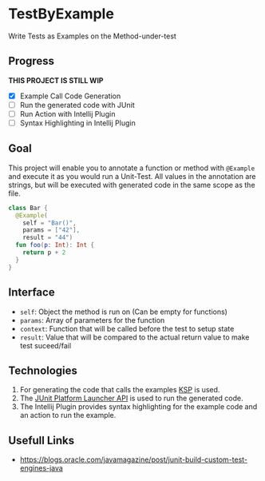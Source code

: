 # TestByExample
Write Tests as Examples on the Method-under-test

## Progress
**THIS PROJECT IS STILL WIP**
- [x] Example Call Code Generation
- [ ] Run the generated code with JUnit
- [ ] Run Action with Intellij Plugin
- [ ] Syntax Highlighting in Intellij Plugin

## Goal
This project will enable you to annotate a function or method with `@Example` and execute it as you would run a Unit-Test.
All values in the annotation are strings, but will be executed with generated code in the same scope as the file.
```kotlin
class Bar {
  @Example(
    self = "Bar()",
    params = ["42"],
    result = "44")
  fun foo(p: Int): Int {
    return p + 2
  }
}
```

## Interface
- `self`: Object the method is run on (Can be empty for functions) 
- `params`: Array of parameters for the function
- `context`: Function that will be called before the test to setup state
- `result`: Value that will be compared to the actual return value to make test suceed/fail

## Technologies
1. For generating the code that calls the examples [KSP](https://kotlinlang.org/docs/ksp-overview.html) is used.
2. The [JUnit Platform Launcher API](https://junit.org/junit5/docs/current/user-guide/#launcher-api) is used to run the generated code.
3. The Intellij Plugin provides syntax highlighting for the example code and an action to run the example.

## Usefull Links
- https://blogs.oracle.com/javamagazine/post/junit-build-custom-test-engines-java
